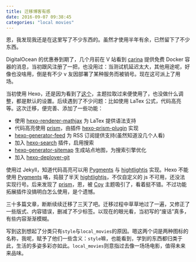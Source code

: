 ```yaml
---
title: 迁移博客有感
date: 2016-09-07 09:38:45
categories: "local movies"
---
```


恩，我发现我还是在这里写了不少东西的。虽然才使用半年有余，已然留下了不少东西。

DigitalOcean 的优惠券到期了，几个月前在 V 站看到 [carina](https://getcarina.com) 提供免费 Docker 容器的消息，当初跟风注册了一把，也没用过：当测试机延迟太大，其他用途呢，好像也没啥用，倒是有不少 v 友因部署了某种服务而被销号。现在这可派上了用场。

当初使用 Hexo，还是因为看到了[这个](https://www.v2ex.com/t/260175)，主题拉取过来便使用了，也没做什么调整，都是默认的设置。后续遇到了不少问题：比如使用 LaTex 公式，代码高亮等。这次迁移，便完善、添加了一些功能：

* 使用 [hexo-renderer-mathjax](https://github.com/phoenixcw/hexo-renderer-mathjax) 为 LaTex 提供语法支持
* 代码高亮使用 [prism](http://prismjs.com/)，由插件 [hexo-prism-plugin](https://github.com/ele828/hexo-prism-plugin) 实现
* [hexo-generator-feed](https://github.com/hexojs/hexo-generator-feed) 为 RSS 订阅提供支持(虽然知道没几个人看)
* 加入 [hexo-search](https://github.com/forsigner/hexo-search) 插件，启用搜索
* [hexo-generator-sitemap](https://github.com/hexojs/hexo-generator-sitemap) 生成站点地图，为搜索引擎优化
* 加入 [hexo-deployer-git](https://github.com/hexojs/hexo-deployer-git)

使用过 Jekyll，知道代码高亮可以用 [Pygments](http://pygments.org/) 与 [hightlightjs](https://highlightjs.org/) 实现。Hexo 不能使用 [Pygments](http://pygments.org/) 咯，捣鼓了半天 [hightlightjs](https://highlightjs.org/)，不仅自定义的 js 不可用，还没法实现行号。后来发现了 [prism](http://prismjs.com/)，恩，被 [Coy](http://prismjs.com/index.html?theme=prism-coy) 主题吸引了，看着挺不错。不过功能拓展插件没搞明白怎么使用，是个遗憾。

三十多篇文章，断断续续迁移了三天了吧。迁移过程中草草地过了一遍，又修正了一些版式、内容错误，删减了不少标签。以现在的眼光看，当初写的“废话”真多，有些内容渐渐模糊。

写到这到想起了分类只有`style`与`local_movies`的原因。嗯这两个词是两种图标的名称，我呢，赋予了他们一些含义：`style`嘛，也能看到，学到的东西都归类于此，生活的多姿多彩亦如此。`local_movies`则意指过去像一场场电影，值得未来来品味。
